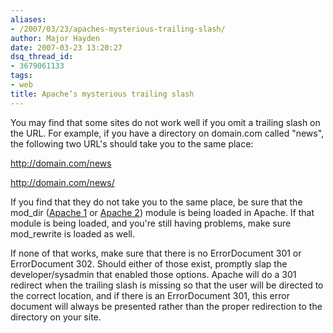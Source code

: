 ```yaml
---
aliases:
- /2007/03/23/apaches-mysterious-trailing-slash/
author: Major Hayden
date: 2007-03-23 13:20:27
dsq_thread_id:
- 3679061133
tags:
- web
title: Apache’s mysterious trailing slash
---
```


You may find that some sites do not work well if you omit a trailing slash on the URL. For example, if you have a directory on domain.com called "news", the following two URL's should take you to the same place:

http://domain.com/news

http://domain.com/news/

If you find that they do not take you to the same place, be sure that the mod_dir ([Apache 1][1] or [Apache 2][2]) module is being loaded in Apache. If that module is being loaded, and you're still having problems, make sure mod_rewrite is loaded as well.

If none of that works, make sure that there is no ErrorDocument 301 or ErrorDocument 302. Should either of those exist, promptly slap the developer/sysadmin that enabled those options. Apache will do a 301 redirect when the trailing slash is missing so that the user will be directed to the correct location, and if there is an ErrorDocument 301, this error document will always be presented rather than the proper redirection to the directory on your site.

 [1]: http://httpd.apache.org/docs/1.3/mod/mod_dir.html
 [2]: http://httpd.apache.org/docs/2.0/mod/mod_dir.html